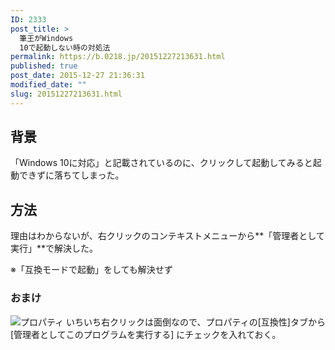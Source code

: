 ```yaml
---
ID: 2333
post_title: >
  筆王がWindows
  10で起動しない時の対処法
permalink: https://b.0218.jp/20151227213631.html
published: true
post_date: 2015-12-27 21:36:31
modified_date: ""
slug: 20151227213631.html
---
```

<!--more-->
## 背景
「Windows 10に対応」と記載されているのに、クリックして起動してみると起動できずに落ちてしまった。

## 方法
理由はわからないが、右クリックのコンテキストメニューから**「管理者として実行」**で解決した。

※「互換モードで起動」をしても解決せず

### おまけ

![プロパティ](https://i.imgur.com/1OB8Yzu.png)
いちいち右クリックは面倒なので、プロパティの[互換性]タブから[管理者としてこのプログラムを実行する] にチェックを入れておく。